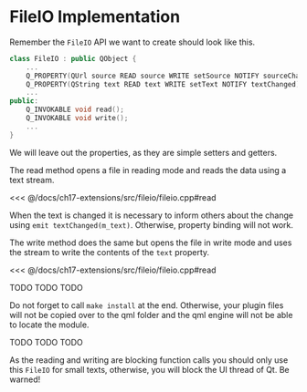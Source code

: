 # FileIO Implementation

Remember the `FileIO` API we want to create should look like this.

```cpp
class FileIO : public QObject {
    ...
    Q_PROPERTY(QUrl source READ source WRITE setSource NOTIFY sourceChanged)
    Q_PROPERTY(QString text READ text WRITE setText NOTIFY textChanged)
    ...
public:
    Q_INVOKABLE void read();
    Q_INVOKABLE void write();
    ...
}
```

We will leave out the properties, as they are simple setters and getters.

The read method opens a file in reading mode and reads the data using a text stream.

<<< @/docs/ch17-extensions/src/fileio/fileio.cpp#read

When the text is changed it is necessary to inform others about the change using `emit textChanged(m_text)`. Otherwise, property binding will not work.

The write method does the same but opens the file in write mode and uses the stream to write the contents of the `text` property.

<<< @/docs/ch17-extensions/src/fileio/fileio.cpp#read

TODO TODO TODO

Do not forget to call `make install` at the end. Otherwise, your plugin files will not be copied over to the qml folder and the qml engine will not be able to locate the module.

TODO TODO TODO

As the reading and writing are blocking function calls you should only use this `FileIO` for small texts, otherwise, you will block the UI thread of Qt. Be warned!
